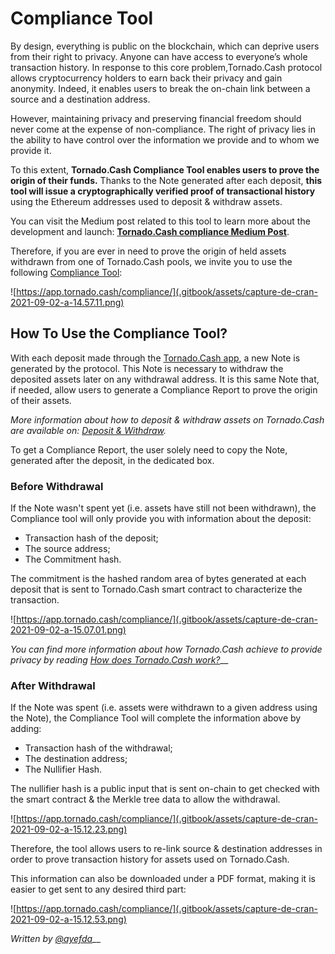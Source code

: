 # Compliance Tool

By design, everything is public on the blockchain, which can deprive users from their right to privacy. Anyone can have access to everyone’s whole transaction history. In response to this core problem,Tornado.Cash protocol allows cryptocurrency holders to earn back their privacy and gain anonymity. Indeed, it enables users to break the on-chain link between a source and a destination address.

However, maintaining privacy and preserving financial freedom should never come at the expense of non-compliance. The right of privacy lies in the ability to have control over the information we provide and to whom we provide it. 

To this extent, **Tornado.Cash Compliance Tool enables users to prove the origin of their funds.** Thanks to the Note generated after each deposit, **this tool will issue a cryptographically verified proof of transactional history** using the Ethereum addresses used to deposit & withdraw assets.

You can visit the Medium post related to this tool to learn more about the development and launch: [**Tornado.Cash compliance Medium Post**](https://tornado-cash.medium.com/tornado-cash-compliance-9abbf254a370).

Therefore, if you are ever in need to prove the origin of held assets withdrawn from one of Tornado.Cash pools, we invite you to use the following [Compliance Tool](https://app.tornado.cash/compliance/):

![https://app.tornado.cash/compliance/](.gitbook/assets/capture-de-cran-2021-09-02-a-14.57.11.png)

## How To Use the Compliance Tool?

With each deposit made through the [Tornado.Cash app](https://app.tornado.cash/), a new Note is generated by the protocol. This Note is necessary to withdraw the deposited assets later on any withdrawal address. It is this same Note that, if needed, allow users to generate a Compliance Report to prove the origin of their assets.

_More information about how to deposit & withdraw assets on Tornado.Cash are available on:_ [_Deposit & Withdraw_](untitled.md)_._

To get a Compliance Report, the user solely need to copy the Note, generated after the deposit, in the dedicated box.

### Before Withdrawal

If the Note wasn't spent yet \(i.e. assets have still not been withdrawn\), the Compliance tool will only provide you with information about the deposit:

* Transaction hash of the deposit;
* The source address;
* The Commitment hash.

The commitment is the hashed random area of bytes generated at each deposit that is sent to Tornado.Cash smart contract to characterize the transaction.

![https://app.tornado.cash/compliance/](.gitbook/assets/capture-de-cran-2021-09-02-a-15.07.01.png)

_You can find more information about how Tornado.Cash achieve to provide privacy by reading_ [_How does Tornado.Cash work?_](how-does-tornado.cash-work.md)\_\_

### After Withdrawal

If the Note was spent \(i.e. assets were withdrawn to a given address using the Note\), the Compliance Tool will complete the information above by adding: 

* Transaction hash of the withdrawal;
* The destination address;
* The Nullifier Hash.

The nullifier hash is a public input that is sent on-chain to get checked with the smart contract & the Merkle tree data to allow the withdrawal.

![https://app.tornado.cash/compliance/](.gitbook/assets/capture-de-cran-2021-09-02-a-15.12.23.png)

Therefore, the tool allows users to re-link source & destination addresses in order to prove transaction history for assets used on Tornado.Cash.

This information can also be downloaded under a PDF format, making it is easier to get sent to any desired third part:

![https://app.tornado.cash/compliance/](.gitbook/assets/capture-de-cran-2021-09-02-a-15.12.53.png)

_Written by_ [_@ayefda_](https://torn.community/u/ayefda)\_\_

